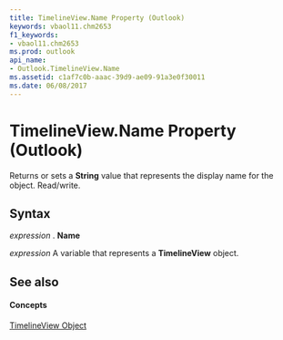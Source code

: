 ```yaml
---
title: TimelineView.Name Property (Outlook)
keywords: vbaol11.chm2653
f1_keywords:
- vbaol11.chm2653
ms.prod: outlook
api_name:
- Outlook.TimelineView.Name
ms.assetid: c1af7c0b-aaac-39d9-ae09-91a3e0f30011
ms.date: 06/08/2017
---
```



# TimelineView.Name Property (Outlook)

Returns or sets a  **String** value that represents the display name for the object. Read/write.


## Syntax

 _expression_ . **Name**

 _expression_ A variable that represents a **TimelineView** object.


## See also


#### Concepts


[TimelineView Object](timelineview-object-outlook.md)

